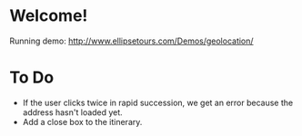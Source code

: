 # Welcome!

Running demo: http://www.ellipsetours.com/Demos/geolocation/

# To Do

* If the user clicks twice in rapid succession, we get an error because the address hasn't loaded yet.
* Add a close box to the itinerary.